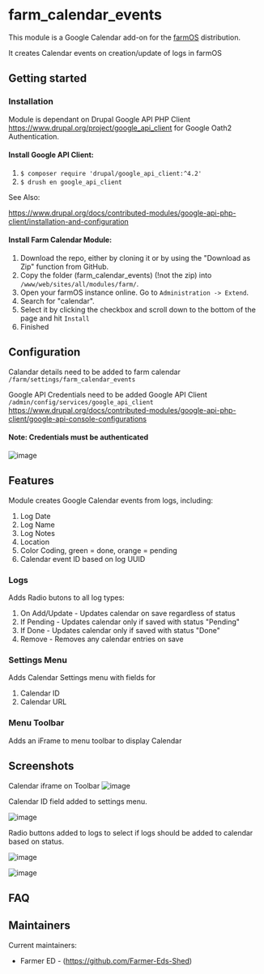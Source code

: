 <!---
Full module name and description.
-->
# farm_calendar_events
This module is a Google Calendar add-on for the [farmOS](http://drupal.org/project/farm)
distribution.

It creates Calendar events on creation/update of logs in farmOS


<!---
Geting started.
-->
## Getting started

<!---
Document installation steps.
-->
### Installation

Module is dependant on Drupal Google API PHP Client https://www.drupal.org/project/google_api_client for Google Oath2 Authentication.

#### Install Google API Client: 
1. `$ composer require 'drupal/google_api_client:^4.2'` 
2. `$ drush en google_api_client`

See Also:

https://www.drupal.org/docs/contributed-modules/google-api-php-client/installation-and-configuration

#### Install Farm Calendar Module:

1. Download the repo, either by cloning it or by using the "Download as Zip" function from GitHub. 
1. Copy the folder (farm_calendar_events) (!not the zip) into `/www/web/sites/all/modules/farm/`.
1. Open your farmOS instance online. Go to `Administration -> Extend`. 
1. Search for "calendar".
1. Select it by clicking the checkbox and scroll down to the bottom of the page and hit `Install`
1. Finished


<!---
Document any special configuration the module requires. For example:
- API Keys
- Additional settings options
- External (client) configuration
-->

## Configuration

Calandar details need to be added to farm calendar `/farm/settings/farm_calendar_events`

Google API Credentials need to be added Google API Client `/admin/config/services/google_api_client`
https://www.drupal.org/docs/contributed-modules/google-api-php-client/google-api-console-configurations
#### Note: Credentials must be authenticated

![image](https://user-images.githubusercontent.com/63633329/189284684-6968c7c2-1242-4df9-84bd-eae01961838b.png)

<!---
Document features the module provides.
-->
## Features

<!---
Document features related to different entity types. For example:
- Assets, logs, taxonomies, quantity types, data streams
  - Base fields (added to all bundles)
  - Bundle fields (added to single bundles)
- Quick Forms
- Field modules
- Special logic
- Other special features as needed
-->

Module creates Google Calendar events from logs, including:
1. Log Date
1. Log Name
1. Log Notes
1. Location
1. Color Coding, green = done, orange = pending
1. Calendar event ID based on log UUID


### Logs
Adds Radio butons to all log types:
1. On Add/Update - Updates calendar on save regardless of status 
1. If Pending - Updates calendar only if saved with status "Pending"
1. If Done - Updates calendar only if saved with status "Done"
1. Remove - Removes any calendar entries on save

### Settings Menu
Adds Calendar Settings menu with fields for
1. Calendar ID
1. Calendar URL

### Menu Toolbar
Adds an iFrame to menu toolbar to display Calendar


## Screenshots

Calendar iframe on Toolbar
![image](https://user-images.githubusercontent.com/63633329/181729337-a0237376-8267-44fa-b33f-f9f6b4162e44.png)

Calendar ID field added to settings menu.

![image](https://user-images.githubusercontent.com/63633329/169897971-9135347c-1d28-4e10-a800-537332a6621e.png)

Radio buttons added to logs to select if logs should be added to calendar based on status.

![image](https://user-images.githubusercontent.com/63633329/169898173-060fbe5e-ccf8-4b48-9233-acb34cfeb08c.png)

![image](https://user-images.githubusercontent.com/63633329/181728656-84d751b6-45db-49f5-9aae-0c7d2af8efbb.gif)


<!---
It might be nice to include a FAQ.
-->
## FAQ

<!---
Include maintainers.
-->
## Maintainers

Current maintainers:
- Farmer ED - (https://github.com/Farmer-Eds-Shed)


